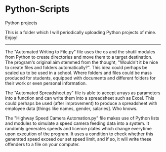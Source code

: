 # Python-Scripts
Python projects

This is a folder which I will periodically uploading Python projects of mine. Enjoy!

-------------------------------------------------------------

The "Automated Writing to File.py" file uses the os and the shutil modules from Python to create directories and move them to a target destination. The program's original aim stemmed from the thought, "Wouldn't it be nice to create files and folders automatically?". This idea could perhaps be scaled up to be used in a school. Where folders and files could be mass produced for students, equipped with documents and different folders for their work or even personal information.

The "Automated Spreadsheet.py" file is able to accept arrays as parameters into a function and can write them into a spreadsheet such as Excel. This could perhaps be used (after improvement) to produce a spreadsheet with employee data [things like names, gender, salaries]. Who knows.

The "Highway Speed Camera Automation.py" file makes use of Python lists and modules to simulate a speed camera feeding data into a system. It randomly generates speeds and licence plates which change everytime upon execution of the program. It uses a condition to check whether this generated speed exceed our set speed limit, and if so, it will write these offenders to a file on your computer.
